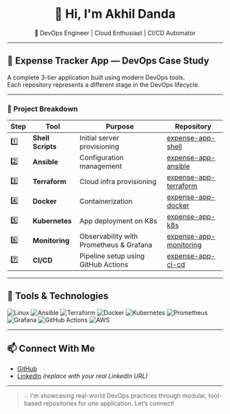 <h1 align="center">👋 Hi, I'm Akhil Danda</h1>

<p align="center">
🚀 DevOps Engineer | Cloud Enthusiast | CI/CD Automator  
</p>

---

## 💼 Expense Tracker App — DevOps Case Study

A complete 3-tier application built using modern DevOps tools.  
Each repository represents a different stage in the DevOps lifecycle.

---

### 🧩 Project Breakdown

| Step | Tool             | Purpose                                         | Repository |
|------|------------------|--------------------------------------------------|------------|
| 1️⃣ | **Shell Scripts** | Initial server provisioning                      | [expense-app-shell](https://github.com/akhildanda/expense-app-shell) |
| 2️⃣ | **Ansible**       | Configuration management                        | [expense-app-ansible](https://github.com/akhildanda/expense-app-ansible) |
| 3️⃣ | **Terraform**     | Cloud infra provisioning                        | [expense-app-terraform](https://github.com/akhildanda/expense-app-terraform) |
| 4️⃣ | **Docker**        | Containerization                                 | [expense-app-docker](https://github.com/akhildanda/expense-app-docker) |
| 5️⃣ | **Kubernetes**    | App deployment on K8s                            | [expense-app-k8s](https://github.com/akhildanda/expense-app-k8s) |
| 6️⃣ | **Monitoring**    | Observability with Prometheus & Grafana          | [expense-app-monitoring](https://github.com/akhildanda/expense-app-monitoring) |
| 7️⃣ | **CI/CD**         | Pipeline setup using GitHub Actions              | [expense-app-ci-cd](https://github.com/akhildanda/expense-app-ci-cd) |

---

## 🔧 Tools & Technologies

![Linux](https://img.shields.io/badge/Linux-FCC624?style=flat-square&logo=linux&logoColor=black)
![Ansible](https://img.shields.io/badge/Ansible-EE0000?style=flat-square&logo=ansible&logoColor=white)
![Terraform](https://img.shields.io/badge/Terraform-623CE4?style=flat-square&logo=terraform&logoColor=white)
![Docker](https://img.shields.io/badge/Docker-2496ED?style=flat-square&logo=docker&logoColor=white)
![Kubernetes](https://img.shields.io/badge/Kubernetes-326CE5?style=flat-square&logo=kubernetes&logoColor=white)
![Prometheus](https://img.shields.io/badge/Prometheus-E6522C?style=flat-square&logo=prometheus&logoColor=white)
![Grafana](https://img.shields.io/badge/Grafana-F46800?style=flat-square&logo=grafana&logoColor=white)
![GitHub Actions](https://img.shields.io/badge/GitHub_Actions-2088FF?style=flat-square&logo=github-actions&logoColor=white)
![AWS](https://img.shields.io/badge/AWS-232F3E?style=flat-square&logo=amazon-aws&logoColor=white)

---

## 📫 Connect With Me

- [GitHub](https://github.com/akhildanda)
- [LinkedIn](https://www.linkedin.com/in/YOUR-LINK) _(replace with your real LinkedIn URL)_

---

> 💡 I'm showcasing real-world DevOps practices through modular, tool-based repositories for one application. Let’s connect!

